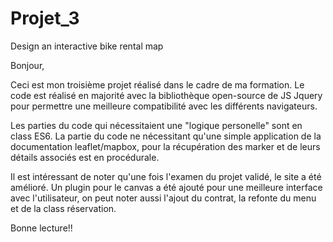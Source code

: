 # Projet_3
Design an interactive bike rental map

Bonjour,

Ceci est mon troisième projet réalisé dans le cadre de ma formation. Le code est réalisé en majorité avec la bibliothèque 
open-source de JS Jquery pour permettre une meilleure compatibilité avec les différents navigateurs.

Les parties du code qui nécessitaient une "logique personelle" sont en class ES6.
La partie du code ne nécessitant qu'une simple application de la documentation leaflet/mapbox, pour la récupération des marker
et de leurs détails associés est en procédurale.

Il est intéressant de noter qu'une fois l'examen du projet validé, le site a été amélioré. Un plugin pour le canvas a été ajouté pour 
une meilleure interface avec l'utilisateur, on peut noter aussi l'ajout du contrat, la refonte du menu et de la class réservation.

Bonne lecture!!
